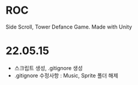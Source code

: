 # ROC
Side Scroll, Tower Defance Game.
Made with Unity

# 22.05.15
 - 스크립트 생성, .gitignore 생성
 - .gitignore 수정사항 : Music, Sprite 폴더 해제
